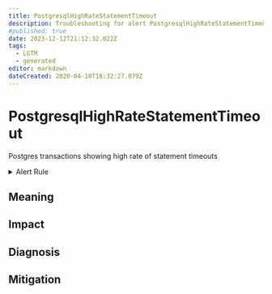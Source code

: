 ```yaml
---
title: PostgresqlHighRateStatementTimeout
description: Troubleshooting for alert PostgresqlHighRateStatementTimeout
#published: true
date: 2023-12-12T21:12:32.022Z
tags: 
  - LGTM
  - generated
editor: markdown
dateCreated: 2020-04-10T18:32:27.079Z
---
```


# PostgresqlHighRateStatementTimeout

Postgres transactions showing high rate of statement timeouts

<details>
  <summary>Alert Rule</summary>

{{% rule "postgresql/postgres-exporter.yml" "PostgresqlHighRateStatementTimeout" %}}

{{% comment %}}

```yaml
alert: PostgresqlHighRateStatementTimeout
expr: rate(postgresql_errors_total{type="statement_timeout"}[1m]) > 3
for: 0m
labels:
    severity: critical
annotations:
    summary: Postgresql high rate statement timeout (instance {{ $labels.instance }})
    description: |-
        Postgres transactions showing high rate of statement timeouts
          VALUE = {{ $value }}
          LABELS = {{ $labels }}
    runbook: https://github.com/srerun/prometheus-alerts/blob/main/content/runbooks/postgres-exporter/PostgresqlHighRateStatementTimeout.md

```

{{% /comment %}}

</details>


## Meaning
[//]: # "Short paragraph that explains what the alert means"


## Impact
[//]: # "What could / will happen if the alert is not addressed"



## Diagnosis
[//]: # "Steps to take to identify the cause of the problem"



## Mitigation
[//]: # "The steps necessary to resolve the alert"
